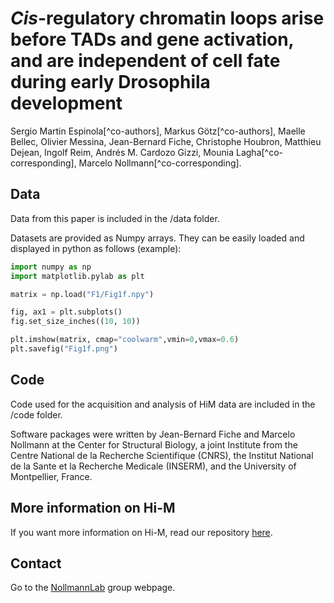 # *Cis*-regulatory chromatin loops arise before TADs and gene activation, and are independent of cell fate during early Drosophila development


Sergio Martin Espinola[^co-authors], Markus Götz[^co-authors], Maelle Bellec, Olivier Messina, Jean-Bernard Fiche, Christophe Houbron, Matthieu Dejean, Ingolf Reim, Andrés M. Cardozo Gizzi, Mounia Lagha[^co-corresponding], Marcelo Nollmann[^co-corresponding]. 



## Data

Data from this paper is included in the /data folder.

Datasets are provided as Numpy arrays. They can be easily loaded and displayed in python as follows (example):

```python
import numpy as np
import matplotlib.pylab as plt

matrix = np.load("F1/Fig1f.npy")

fig, ax1 = plt.subplots()
fig.set_size_inches((10, 10))

plt.imshow(matrix, cmap="coolwarm",vmin=0,vmax=0.6)
plt.savefig("Fig1f.png")
```



## Code

Code used for the acquisition and analysis of HiM data are included in the /code folder.

Software packages were written by Jean-Bernard Fiche and Marcelo Nollmann at the Center for Structural Biology, a joint Institute from the Centre National de la Recherche Scientifique (CNRS), the Institut National de la Sante et la Recherche Medicale (INSERM), and the University of Montpellier, France.

## More information on Hi-M

If you want more information on Hi-M, read our repository [here](https://github.com/marcnol/HiM_protocol).

## Contact

Go to the [NollmannLab](https://www.nollmannlab.org/contact.html) group webpage.

